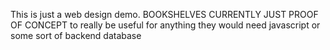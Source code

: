 This is just a web design demo.
BOOKSHELVES CURRENTLY JUST PROOF OF CONCEPT
to really be useful for anything they would need javascript or some sort of backend database
